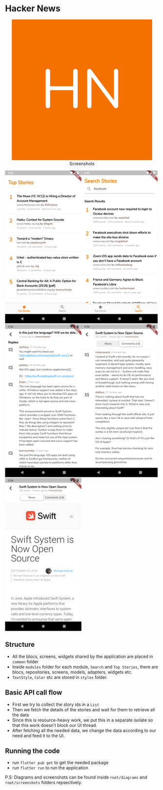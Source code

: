 # Hacker News


<p align="center">
  <img src="https://github.com/adar2378/hacker_news/raw/main/images/android_logo.png" width="460/>
</p>

Hacker News is a very basic application with the following functionality

 - Shows top 25 stories
 - User can search stories
 - View the story in a webview along with the related comments and replies

## Screenshots
<img src="https://github.com/adar2378/hacker_news/raw/main/screenshots/top_stories.png" width="250" height="500"><img src="https://github.com/adar2378/hacker_news/raw/main/screenshots/search.png" width="250" height="500">
<img src="https://raw.githubusercontent.com/adar2378/hacker_news/main/screenshots/replies.png" width="250" height="500"><img src="https://github.com/adar2378/hacker_news/raw/main/screenshots/article_comments.png" width="250" height="500">
<img src="https://github.com/adar2378/hacker_news/raw/main/screenshots/article_details.png" width="250" height="500">

## Structure

- All the blocs, screens, widgets shared by the application are placed in `common` folder
- Inside `modules` folder for each module, `Search` and `Top Stories`, there are blocs, repositories, screens, models, adapters, widgets etc.
- `TextStyle`, `Color` etc are stored in `styles` folder.

## Basic API call flow
- First we try to collect the story ids in a `List`
- Then we fetch the details of the stories and wait for them to retrieve all the data
- Since this is resource-heavy work, we put this in a separate isolate
so that this work doesn't block our UI thread.
- After fetching all the needed data, we change the data according to our need and feed it to the UI.

## Running the code

- run `flutter pub get` to get the needed package
- run `flutter run` to run the application

P.S: Diagrams and screenshots can be found inside `root/diagrams` and `root/screenshots` folders repsectively.